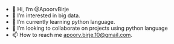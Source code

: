 - 👋 Hi, I’m @ApoorvBirje
- 👀 I’m interested in big data.
- 🌱 I’m currently learning python language.
- 💞️ I’m looking to collaborate on projects using python language
- 📫 How to reach me apoorv.birje.10@gmail.com.

<!---
ApoorvBirje/ApoorvBirje is a ✨ special ✨ repository because its `README.md` (this file) appears on your GitHub profile.
You can click the Preview link to take a look at your changes.
--->
